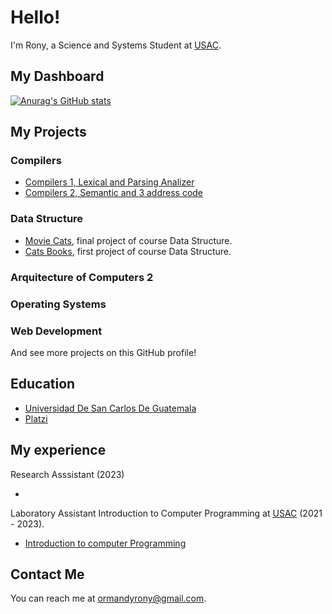 # Hello!

I'm Rony, a Science and Systems Student at [USAC](https://www.usac.edu.gt/).

## My Dashboard
[![Anurag's GitHub stats](https://github-readme-stats.vercel.app/api?username=OrmandyRony)](https://github.com/anuraghazra/github-readme-stats)

## My Projects

### Compilers
* [Compilers 1, Lexical and Parsing Analizer](https://github.com/OrmandyRony/OLC1--201807328-)
* [Compilers 2, Semantic and 3 address code](https://github.com/OrmandyRony/PyTypeCraft)

### Data Structure
* [Movie Cats](https://ormandyrony.github.io/-EDD_junio-Proyecto2_201807328/), final project of course Data Structure.
* [Cats Books](http://tenacity.brianyu.me/), first project of course Data Structure.

### Arquitecture of Computers 2

### Operating Systems

### Web Development

And see more projects on this GitHub profile!

## Education
* [Universidad De San Carlos De Guatemala](https://www.usac.edu.gt/)
* [Platzi](https://platzi.com/p/OrmandyRony/)
## My experience
Research Asssistant (2023)
* [](https://ipc21.notion.site/ipc21/Semana-0-78a0db63080548e8bb554566185d190b)

Laboratory Assistant Introduction to Computer Programming at [USAC](https://www.usac.edu.gt/) (2021 - 2023).

* [Introduction to computer Programming](https://ipc21.notion.site/ipc21/Semana-0-78a0db63080548e8bb554566185d190b)

## Contact Me

You can reach me at <ormandyrony@gmail.com>.
